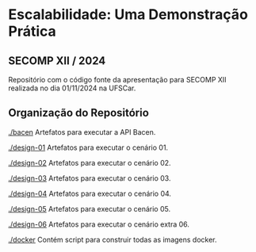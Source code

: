 # Escalabilidade: Uma Demonstração Prática
## SECOMP XII / 2024

Repositório com o código fonte da apresentação para SECOMP XII realizada no dia 01/11/2024 na UFSCar.

## Organização do Repositório

[./bacen](./bacen)
Artefatos para executar a API Bacen.

[./design-01](./design-01)
Artefatos para executar o cenário 01.

[./design-02](./design-02)
Artefatos para executar o cenário 02.

[./design-03](./design-03)
Artefatos para executar o cenário 03.

[./design-04](./design-04)
Artefatos para executar o cenário 04.

[./design-05](./design-05)
Artefatos para executar o cenário 05.

[./design-06](./design-06)
Artefatos para executar o cenário extra 06.

[./docker](./docker)
Contém script para construir todas as imagens docker.

